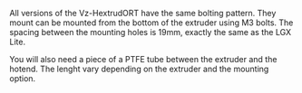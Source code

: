 All versions of the Vz-HextrudORT have the same bolting pattern. They mount can be mounted from the bottom of the extruder using M3 bolts. The spacing between the mounting holes is 19mm, exactly the same as the LGX Lite.

You will also need a piece of a PTFE tube between the extruder and the hotend. The lenght vary depending on the extruder and the mounting option.

